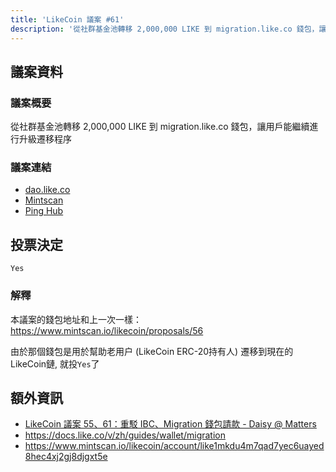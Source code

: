 ```yaml
---
title: 'LikeCoin 議案 #61'
description: '從社群基金池轉移 2,000,000 LIKE 到 migration.like.co 錢包，讓用戶能繼續進行升級遷移程序'
---
```


## 議案資料

### 議案概要
從社群基金池轉移 2,000,000 LIKE 到 migration.like.co 錢包，讓用戶能繼續進行升級遷移程序

### 議案連結
- [dao.like.co](https://dao.like.co/proposals/61)
- [Mintscan](https://www.mintscan.io/likecoin/proposals/61)
- [Ping Hub](https://ping.pub/likecoin/gov/61)


## 投票決定
`Yes`

### 解釋
本議案的錢包地址和上一次一樣：https://www.mintscan.io/likecoin/proposals/56

由於那個錢包是用於幫助老用户 (LikeCoin ERC-20持有人) 遷移到現在的LikeCoin鏈, 就投`Yes`了  


## 額外資訊
- [LikeCoin 議案 55、61：重駁 IBC、Migration 錢包請款 - Daisy @ Matters](https://matters.news/@daisy/323928-like-coin-%E8%AD%B0%E6%A1%88-55-61-%E9%87%8D%E9%A7%81-ibc-migration-%E9%8C%A2%E5%8C%85%E8%AB%8B%E6%AC%BE-bafyreibdajgu646p2fsxqtt3xzy65pr4jodht5dniprexpcb33qjxj7lxy)
- https://docs.like.co/v/zh/guides/wallet/migration
- https://www.mintscan.io/likecoin/account/like1mkdu4m7qad7yec6uayed8hec4xj2gj8djgxt5e
